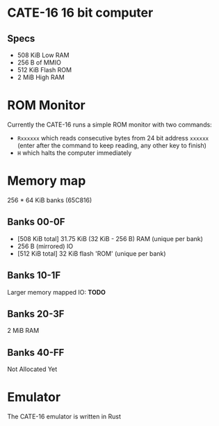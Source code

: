 # CATE-16 16 bit computer

## Specs
- 508 KiB Low RAM
- 256 B of MMIO
- 512 KiB Flash ROM
- 2 MiB High RAM

# ROM Monitor
Currently the CATE-16 runs a simple ROM monitor with two commands:
- `Rxxxxxx` which reads consecutive bytes from 24 bit address `xxxxxx` (enter after the command to keep reading, any other key to finish)
- `H` which halts the computer immediately

# Memory map
256 * 64 KiB banks (65C816)

## Banks 00-0F
- [508 KiB total] 31.75 KiB (32 KiB - 256 B) RAM (unique per bank)
- 256 B (mirrored) IO
- [512 KiB total] 32 KiB flash 'ROM' (unique per bank)

## Banks 10-1F
Larger memory mapped IO: **TODO**

## Banks 20-3F
2 MiB RAM

## Banks 40-FF
Not Allocated Yet

# Emulator
The CATE-16 emulator is written in Rust